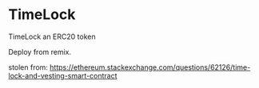 # TimeLock
TimeLock an ERC20 token

Deploy from remix.


stolen from: https://ethereum.stackexchange.com/questions/62126/time-lock-and-vesting-smart-contract
